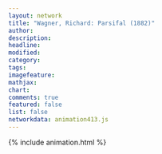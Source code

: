 ```yaml
---
layout: network
title: "Wagner, Richard: Parsifal (1882)"
author:
description:
headline:
modified:
category:
tags:
imagefeature: 
mathjax: 
chart: 
comments: true
featured: false
list: false
networkdata: animation413.js
---
```

{% include animation.html %}
